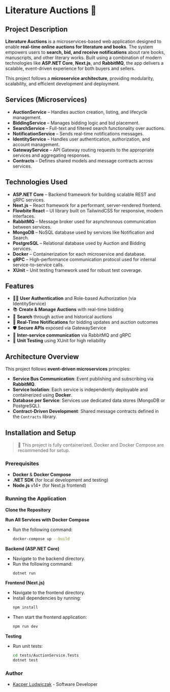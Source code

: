 # Literature Auctions 📜

## Project Description

**Literature Auctions** is a microservices-based web application designed to enable **real-time online auctions for literature and books**. The system empowers users to **search, bid, and receive notifications** about rare books, manuscripts, and other literary works. Built using a combination of modern technologies like **ASP.NET Core**, **Next.js**, and **RabbitMQ**, the app delivers a scalable, event-driven experience for both buyers and sellers.

This project follows a **microservice architecture**, providing modularity, scalability, and efficient development and deployment.

## Services (Microservices)

- **AuctionService** – Handles auction creation, listing, and lifecycle management.
- **BiddingService** – Manages bidding logic and bid placement.
- **SearchService** – Full-text and filtered search functionality over auctions.
- **NotificationService** – Sends real-time notifications messages.
- **IdentityService** – Handles user authentication, authorization, and account management.
- **GatewayService** – API Gateway routing requests to the appropriate services and aggregating responses.
- **Contracts** – Defines shared models and message contracts across services.

## Technologies Used

- **ASP.NET Core** – Backend framework for building scalable REST and gRPC services.
- **Next.js** – React framework for a performant, server-rendered frontend.
- **Flowbite React** – UI library built on TailwindCSS for responsive, modern interfaces.
- **RabbitMQ** – Message broker used for asynchronous communication between services.
- **MongoDB** – NoSQL database used by services like Notification and Search.
- **PostgreSQL** – Relational database used by Auction and Bidding services.
- **Docker** – Containerization for each microservice and database.
- **gRPC** – High-performance communication protocol used for internal service-to-service calls.
- **XUnit** – Unit testing framework used for robust test coverage.

## Features

- 🧑‍💼 **User Authentication** and Role-based Authorization (via IdentityService)
- 📚 **Create & Manage Auctions** with real-time bidding
- 🔎 **Search** through active and historical auctions
- 📩 **Real-Time Notifications** for bidding updates and auction outcomes
- 🛡️ **Secure APIs** exposed via GatewayService
- 🔗 **Inter-service communication** via RabbitMQ and gRPC
- 🧪 **Unit Testing** using XUnit for high reliability

## Architecture Overview

This project follows **event-driven microservices** principles:

- **Service Bus Communication**: Event publishing and subscribing via **RabbitMQ**.
- **Service Isolation**: Each service is independently deployable and containerized using **Docker**.
- **Database per Service**: Services use dedicated data stores (MongoDB or PostgreSQL).
- **Contract-Driven Development**: Shared message contracts defined in the `Contracts` library.

## Installation and Setup

> 🐳 This project is fully containerized. Docker and Docker Compose are recommended for setup.

### Prerequisites

- **Docker** & **Docker Compose**
- **.NET SDK** (for local development and testing)
- **Node.js** v14+ (for Next.js frontend)

### Running the Application

**Clone the Repository**

**Run All Services with Docker Compose**
  - Run the following command:
    ```bash
    docker-compose up --build
    ```

**Backend (ASP.NET Core)**
   - Navigate to the backend directory.
   - Run the following command:
     ```bash
     dotnet run
     ```

**Frontend (Next.js)**
   - Navigate to the frontend directory.
   - Install dependencies by running:
     ```bash
     npm install
     ```
   - Then start the frontend application:
     ```bash
     npm run dev
     ```

**Testing**
   - Run unit tests:
     ```bash
     cd tests/AuctionService.Tests
     dotnet test
     ```

### Author
- [Kacper Ludwiczak](https://github.com/KacperLudwiczak) - Software Developer
